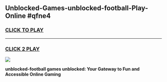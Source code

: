 
## Unblocked-Games-unblocked-football-Play-Online #qfne4
<h3>
<a href="https://news.freeplayer.one?title=unblocked-football&ref=3">CLICK TO PLAY</a></h3>
<hr>

<h3>
<a href="https://news.freeplayer.one?title=unblocked-football&ref=3">CLICK 2 PLAY</a>
  
</h3>

<a href="https://news.freeplayer.one?title=unblocked-football&ref=3"><img src="https://clearcache.store/games.png"></a>


**unblocked-football games unblocked: Your Gateway to Fun and Accessible Online Gaming**
